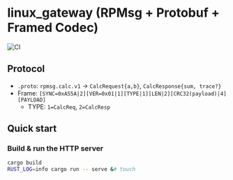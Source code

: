 # linux_gateway (RPMsg + Protobuf + Framed Codec)

![CI](https://github.com/rohitha0605/linux_gateway/actions/workflows/ci.yml/badge.svg?branch=main)

## Protocol
- `.proto`: `rpmsg.calc.v1` → `CalcRequest{a,b}`, `CalcResponse{sum, trace?}`
- Frame: `[SYNC=0xA55A|2][VER=0x01|1][TYPE|1][LEN|2][CRC32(payload)|4][PAYLOAD]`
  - TYPE: `1=CalcReq`, `2=CalcResp`

## Quick start

### Build & run the HTTP server
```bash
cargo build
RUST_LOG=info cargo run -- serve &# touch
